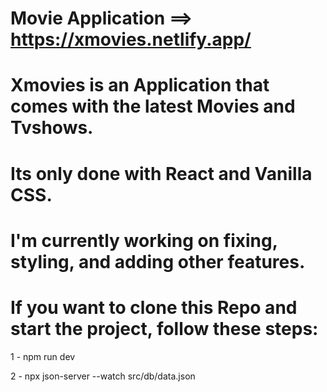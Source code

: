# Movie Application ==> https://xmovies.netlify.app/

# Xmovies is an Application that comes with the latest Movies and Tvshows. 

# Its only done with React and Vanilla CSS.

# I'm currently working on fixing, styling, and adding other features.

# If you want to clone this Repo and start the project, follow these steps:

1 - npm run dev

2 - npx json-server --watch src/db/data.json

